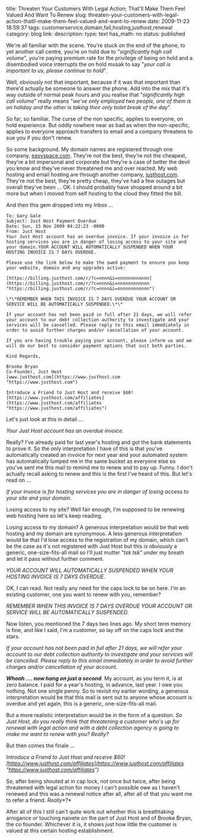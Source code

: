 title: Threaten Your Customers With Legal Action; That'll Make Them Feel Valued And Want To Renew 
slug: threaten-your-customers-with-legal-action-thatll-make-them-feel-valued-and-want-to-renew
date: 2009-11-23 18:59:37
tags: customerservice,domain,fail,hosting,justhost,renewal
category: blog
link: 
description: 
type: text
has_math: no
status: published

We're all familiar with the scene. You're stuck on the end of the phone, to yet another call centre, you're on hold due to "*significantly high call volume*", you're paying premium rate for the privilege of being on hold and a disembodied voice interrupts the on hold musak to say "*your call is important to us, please continue to hold*".

Well, obviously not that important, because if it was that important than there'd actually be someone to answer the phone. Add into the mix that it's way outside of normal peak hours and you realise that "*significantly high call volume*" really means "*we've only employed two people, one of them is on holiday and the other is taking their only toilet break of the day*".

So far, so familiar. The curse of the non specific, applies to everyone, on hold experience. But oddly nowhere near as bad as when the non-specific, applies to everyone approach transfers to email and a company threatens to sue you if you don't renew.

<!-- TEASER_END -->

So some background. My domain names are registered through one company, [easyspace.com](https://www.easyspace.com/ "https://www.easyspace.com/"). They're not the best, they're not the cheapest, they're a bit impersonal and corporate but they're a case of better the devil you know and they've never threatened me and over reacted. My web hosting and email hosting are through another company, [justhost.com](https://www.justhost.com/ "https://www.justhost.com/"). They're not the best, they're pretty cheap, they've had a few outages but overall they've been ... OK. I should probably have shopped around a bit more but when I moved from self hosting to the cloud they fitted the bill.

And then this gem dropped into my Inbox ...

```
To: Gary Gale
Subject: Just Host Payment Overdue
Date: Sun, 15 Nov 2009 04:22:23 -0600
From: Just Host
Your Just Host account has an overdue invoice. If your invoice is for hosting services you are in danger of losing access to your site and your domain.YOUR ACCOUNT WILL AUTOMATICALLY SUSPENDED WHEN YOUR HOSTING INVOICE IS 7 DAYS OVERDUE.

Please use the link below to make the owed payment to ensure you keep your website, domain and any upgrades active:

[https://billing.justhost.com/r/?c=nnnn&i=nnnnnnnnnnnn](https://billing.justhost.com/r/?c=nnnn&i=nnnnnnnnnnnn "https://billing.justhost.com/r/?c=nnnn&i=nnnnnnnnnnnn")

\*\*REMEMBER WHEN THIS INVOICE IS 7 DAYS OVERDUE YOUR ACCOUNT OR SERVICE WILL BE AUTOMATICALLY SUSPENDED.\*\*

If your account has not been paid in full after 21 days, we will refer your account to our debt collection authority to investigate and your services will be cancelled. Please reply to this email immediately in order to avoid further charges and/or cancellation of your account.

If you are having trouble paying your account, please inform us and we will do our best to consider payment options that suit both parties.

Kind Regards,

Brooke Bryan
Co-Founder, Just Host
[www.justhost.com](https://www.justhost.com "https://www.justhost.com")

Introduce a Friend to Just Host and receive $60!
[https://www.justhost.com/affiliates](https://www.justhost.com/affiliates "https://www.justhost.com/affiliates")
```

Let's just look at this in detail ...

*Your Just Host account has an overdue invoice.*

Really? I've already paid for last year's hosting and got the bank statements to prove it. So the only interpretation I have of this is that you've automatically created an invoice for next year and your automated system has automatically lumped me in the same bucket as everyone else so you've sent me this mail to remind me to renew and to pay up. Funny. I don't actually recall asking to renew and this is the first I've heard of this. But let's read on ...

*If your invoice is for hosting services you are in danger of losing access to your site and your domain.*

Losing access to my site? Well fair enough, I'm supposed to be renewing web hosting here so let's keep reading.

Losing access to my domain? A generous interpretation would be that web hosting and my domain are synonymous. A less generous interpretation would be that I'd lose access to the registration of my domain, which can't be the case as it's not registered with Just Host but this is obviously a generic, one-size-fits-all mail so I'll just mutter "*tsk tsk"* under my breath and let it pass without further comment.

*YOUR ACCOUNT WILL AUTOMATICALLY SUSPENDED WHEN YOUR HOSTING INVOICE IS 7 DAYS OVERDUE.*

OK, I can read. Not really any need for the caps lock to be on here. I'm an existing customer, one you want to renew with you, remember?

*REMEMBER WHEN THIS INVOICE IS 7 DAYS OVERDUE YOUR ACCOUNT OR SERVICE WILL BE AUTOMATICALLY SUSPENDED.*

Now listen, you mentioned the 7 days two lines ago. My short term memory is fine, and like I said, I'm a customer, so lay off on the caps lock and the stars.

*If your account has not been paid in full after 21 days, we will refer your account to our debt collection authority to investigate and your services will be cancelled. Please reply to this email immediately in order to avoid further charges and/or cancellation of your account.*

***Whoah .... now hang on just a second***. My account, as you term it, is at zero balance. I paid for a year's hosting, in advance, last year. I owe you nothing. Not one single penny. So to revisit my earlier wording, a generous interpretation would be that this mail is sent out to anyone whose account is overdue and yet again, this is a generic, one-size-fits-all mail.

But a more realistic interpretation would be in the form of a question. *So Just Host, do you really think that threatening a customer who's up for renewal with legal action and with a debt collection agency is going to make me want to renew with you? Really?*

But then comes the finale ...

*Introduce a Friend to Just Host and receive $60!
[https://www.justhost.com/affiliates](https://www.justhost.com/affiliates "https://www.justhost.com/affiliates")*

So, after being shouted at in cap lock, not once but twice, after being threatened with legal action for money I can't possible owe as I haven't renewed and this was a renewal notice after all, after all of that you want me to refer a friend. *Really**?*

After all of this I still can't quite work out whether this is breathtaking arrogance or touching naivete on the part of Just Host and of Brooke Bryan, the co founder. Whichever it is, it shows just how little the customer is valued at this certain hosting establishment.
